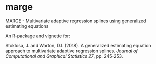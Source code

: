 # marge
MARGE - Multivariate adaptive regression splines using generalized estimating equations

An R-package and vignette for:

Stoklosa, J. and Warton, D.I. (2018). A generalized estimating equation approach to multivariate adaptive regression splines. *Journal of Computational and Graphical Statistics* *27*, pp. 245-253.
